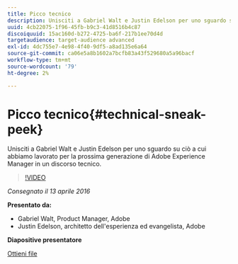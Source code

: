 ```yaml
---
title: Picco tecnico
description: Unisciti a Gabriel Walt e Justin Edelson per uno sguardo su ciò a cui abbiamo lavorato per la prossima generazione di Adobe Experience Manager in un discorso tecnico.
uuid: 4cb22075-1f96-45fb-b9c3-41d8516b4c87
discoiquuid: 15ac160d-b272-4725-ba6f-217b1ee70d4d
targetaudience: target-audience advanced
exl-id: 4dc755e7-4e98-4f40-9df5-a8ad135e6a64
source-git-commit: ca06e5a8b1602a7bcfb83a43f529680a5a96bacf
workflow-type: tm+mt
source-wordcount: '79'
ht-degree: 2%

---
```


# Picco tecnico{#technical-sneak-peek}

Unisciti a Gabriel Walt e Justin Edelson per uno sguardo su ciò a cui abbiamo lavorato per la prossima generazione di Adobe Experience Manager in un discorso tecnico.

>[!VIDEO](https://video.tv.adobe.com/v/19305/?quality=9)

*Consegnato il 13 aprile 2016*

**Presentato da:**

* Gabriel Walt, Product Manager, Adobe
* Justin Edelson, architetto dell&#39;esperienza ed evangelista, Adobe

**Diapositive presentatore**

[Ottieni file](assets/aem-gems-041316-6-2-tech-preview.pdf)
<!--
[Get back to the Overview](https://helpx.adobe.com/experience-manager/kt/eseminars/gems/aem-index.html)
-->
